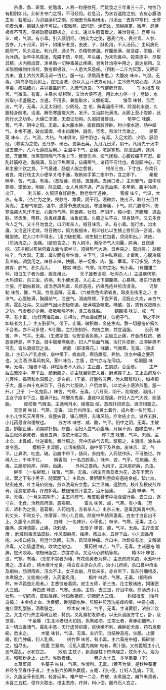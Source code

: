 <!-- { "loadSidebar": true } -->
　　杀蛊、鱼、斑蝥、蛇虺毒，人吞一粒便欲死，而鼠食之三年重三十斤，物性乃有相耐如此。此斩关夺门之将，不可轻用。若急治，为水谷道路之剂，去皮心膜油生用；若缓治，为消坚磨积之剂，炒烟去令紫黑研用。丹溪云：去胃中寒积，无寒积者勿用。箭镞入骨不可拔。（取微熬，螳同研，涂伤处，须臾痛定，微痒，忍待极痒不可忍，便撼动箭镞即拔之，立出。速以生肌膏敷之，兼治背疮。）皂荚 味辛、咸，气温。有小毒。引入厥阴经。（柏实为之使，恶麦门冬。畏空青、人参、苦参。九十月采，阴干，如猪牙者良，去皮、子，酥炙用，不入汤药。）主风痹死肌邪气，风头泪出。利九窍，通关节，杀精物劳蛊。疗腹胀满，破坚症，堕胎，可为沐药。治卒中风昏迷，鬼魇不悟，卒死，卒头痛，为末吹鼻中。投荚酒中，尽取其精，火内煎成膏，涂帛贴一切肿毒兼止疼痛。皂角针治疮中用之，直达疮所。又米醋煎嫩刺作浓煎，敷疮癣极效。一人患大风恶疾。（用刺一二斤为灰蒸，又晒研为末，食上浓煎大黄汤调一钱匕，服一旬，须眉再生愈。）大腹皮 味辛，气温。无毒。（鸠鸟多栖此树上，宜先酒洗，仍以大豆汁洗方可用。）主冷热气攻心腹，大肠壅毒，痰膈醋心，并以姜盐同煎，入疏气药良，下气健脾开胃。
　　乌 木根皮 味苦，气微温。有毒。主暴水 结积聚，又治大便不通。用此木方停一寸，劈破，水煎取小半盏服之，立通，不用多，兼能取水，又解蛇毒。
　　猪苓 味甘、苦而淡，气平。无毒。入足太阳经、少阴经。主 疟，解毒蛊痊不祥。除湿利水道，久服轻身耐老。治渴，解伤寒瘟疫大热，发汗。又治肿胀满洗，从脚上至小腹肿，此药行水之功多。大燥亡津液，无湿证勿用。久服损肾昏目。
　　郁李仁 味酸、苦，气平。阴中之阳。无毒。主大腹水肿，面目四肢浮肿。利小便水道，肠中结气，关格不通，破血润燥。根主齿龈肿、龋齿。坚齿，煎浓汁含漱之。
　　昊茱萸 味辛、苦，气温，大热。气味俱浓，阳中阴也，有毒。入足太阴、少阴、厥阴经。（蓼实为之使。恶丹参、硝石。畏紫石英。九月九日采，阴干。凡用先于汤中浸去苦汁，凡六七遍然后用。）主温中下气，止痛，咳逆寒热，除湿血痹，逐风邪，开腠理，治寒邪所隔气不得上下。脾胃伤冷，痰气闭胸，心腹绞痛不可忍。霍乱转筋呕逆，胸膈满，及治下焦寒湿，疝痛寒气，诸药不可代也。香港脚冲心，可和主姜汁饮之良。下气最速，肠虚人服之愈甚。
　　根杀三虫，下寸白。东南行者良，南行枝主大小便卒关格不通，取断如手第二指中节，含之即下。
　　秦椒 味辛、苦，气温。有毒。（恶栝蒌、防葵。畏雄黄。去闭口者。）主风邪气，温中除寒痹。坚齿发，明目，除云膜。女人月闭不通，产后恶血痢、多年痢，腹中冷痛，出汗。
　　利五脏，久服轻身好颜色，耐老增年通神。
　　蜀椒 味辛，气温，大热。有毒。（杏仁为之使，畏款冬、雄黄，阴干用。须微炒，使出汗，取红去目并黄壳。）主邪气咳逆，温中，遂骨节皮肤死肌，寒湿痹痛，下气。除六腑寒冷，伤寒温疟大风汗不出，心腹冷气痛，除齿疼。壮阳，疗阴汗，缩小便，开腠理，通血脉，坚齿发，明目。杀鬼疰蛊毒，虫鱼蛇毒。久服之头不白，轻身延年。又云多食令人乏气。又十月勿食之，口闭者杀人。椒目味苦、辛。有小毒。能行水，治水蛊。又治盗汗尤效。将目微炒，捣为极细末，用半钱匕以生猪上唇煎汤一合调，临睡服效。蛇入口中不得出，（用刀破蛇尾，纳生椒三粒包着，须臾即出。）漆疮，（煎汤洗之。）齿痛。（醋煎含之。）有人阴冷，渐渐冷气入阴囊，肿满，日夜痛闷。（拣净椒以布帛包着丸囊令浓半寸，须臾热气大通，日再易之，取消瘥。）胡椒 味辛，气大温。无毒，属火而有金性燥。主下气，温中祛寒痰。止霍乱，心腹冷痛及冷痢。调食用之，味甚辛辣，快膈。杀一切鱼、肉、鳖、蕈毒。不可多服，大伤脾胃、肺气，积久而大。
　　楝实 味苦，气寒。阴中之阳。有小毒。（有雌雄二种，根白生子者为雌，服食用此。
　　无子雄者误服，吐泻杀人。）主温疾伤寒，大热烦狂。杀三虫，疥疡，利小便水道。入心主上下部腹痛，心暴痛。根东行者煮汁服，疗蛔虫甚效。皮治游风热毒，风疹恶疮，疥癞秃疮并煎汤浸洗。
　　诃黎勒 味苦、酸，气温。性急喜降，无毒。（六棱黑色肉浓者良，取皮去核用之。）主冷气，心腹胀满，胸膈结气，泄逆气。消痰除烦，下食开胃，涩肠止久痢，赤白气痢，霍乱吐泻。又治肺气因火伤极郁遏，胀满喘急咳嗽。味酸、苦，故有收敛降火之功。气虚者亦少用。痰嗽咽喉不利，含三枚殊胜。
　　麒麟竭 味甘、咸，气平。有小毒。（勿误用海母血，长相似，但血竭咸而甘，似栀子气。
　　嚼之不烂如蜡者为上。）主五脏邪气，带下。止痛，破积血，金疮生肉，敷一切恶疮疥癣久不合者。亦不可多使，却引脓。主打伤损折、内伤血聚，并宜酒服。
　　没药 味苦、辛，气平。无毒。（生波斯国，似安息香色黑。）主破血止痛，疗金疮杖疮、诸恶疮痔漏，卒下血，目中翳晕痛肤赤。妇人产后血气痛，治打扑损折，血滞肿痛不可忍，皆以酒投饮之良。
　　紫葳 （即凌霄花。）味酸，气微寒。无毒。（畏卤盐。）主妇人产乳余疾，崩中带下，瘕血闭，寒热羸瘦，养胎，治血中痛之要药也。又治酒 热毒风刺风。茎叶味苦，主痿 ，益气亦与花同功。
　　松烟墨 味辛，无毒。（粗者不堪，非松烟者不入药。）主止血，生肌肤，合金疮。
　　主产后血晕崩中，卒下血，醋磨服之。亦主昧目物芒入目，磨点瞳子上。又止血痢及小儿客忤，捣筛和水温服之。赤白痢，（干姜、好墨各五两，为末醋浆和丸，如梧桐子大，服三四十丸米饮下，日夜六七服效。）产后血晕。（以丈夫小便浓煎墨，服一升。）卫予 （一名鬼箭。）味苦，气寒。无毒。（八月采，阴干。削取皮、羽用。）主女子崩中下血，腹满汗出。除邪杀鬼毒，蛊疰中恶腹痛。疗妇人血气大效，能落胎。
　　虎杖根 气微温。主通利月水，破瘤血 结，恶瘕扑损瘀血，酒渍根服之。
　　天竺黄 味甘，气寒。无毒。（此竹内所生，如黄土着竹，成片者一名竹膏。）主小儿惊风天吊客忤，痰壅失音，镇心明目，去诸风热。疗金疮止血，滋养五脏，小儿药最宜和缓故也。
　　苏方木 味甘、咸、酸，气平。阳中之阴，无毒。主破血，排脓止痛，消痈肿扑损。疗血，治妇人血气心腹痛，月候不调，血噤血晕，产后血胀闷欲死者，酒煮五两，取浓汁服之效。
　　椰子皮 味苦，气平。无毒。主止血，止鼻衄，吐逆霍乱，煮汁服之。壳中肉益气去风。浆服之，主消渴。涂头益发令黑。
　　樱榈子 主涩肠，止泻痢肠风，崩中带下及养血。皮味苦、涩，气平。止鼻洪，吐血，破。治崩中带下，肠风，赤白痢。入药烧作灰，不可绝过。作绳入士，千年不烂。
　　枫香脂 （一名白胶香。）味辛、苦，气平。性疏通。无毒。主瘾疹风痒，浮肿，齿痛。
　　外科之要药。大风子，主风疮疥癣，杀虫。
　　柳华 （一名柳絮。）味苦，气寒。无毒。（初生有黄蕊者为花，及花干絮方出，絮之下有小黑子，随絮而飞。）主风水，黄胆面热黑痂疥恶疮金疮。絮止血，贴灸疮良。叶主马疥痂疮，煎以洗马疥立愈。实主溃痈，逐脓血。枝叶及根皮煎作膏，涂痈疽肿毒，疔疮妒乳。枝细锉煎汁含之，治牙齿痛。
　　芜荑 味辛，气平。无毒。（一月采实阴干。）主五内邪气，散皮肤骨节中淫淫温行毒，去三虫，逐寸白，化食。治肠风痔漏，恶疥癣。
　　雷丸 味苦、咸，气寒。有小毒。（荔实、浓朴为之使。恶葛根。入药炮用，赤者杀人。）主杀三虫，逐毒瓦斯胃中热。利丈夫，不利女子。作摩膏，除小儿百病。除皮中热结积蛊毒，白虫寸白自出不止。久服令人阴痿。
　　白辣 （一名辣针，小枣也。）味辛，气寒。无毒。主心腹痛，痈肿溃脓，止痛，决剌结。
　　五倍子 味苦、酸，气平。无毒。主疗齿宣疳 ，肺脏风毒流溢皮肤，作风湿癣疮，瘙痒，脓血水，五痔下血。小儿面鼻疳疮。末掺口疮效。煎澄汁洗眼，去热，风湿痒肿痛。含口中，治顽痰有功。又解诸热毒，又治肠虚泄痢，收敛之剂也。
　　黄药根 味苦，气平。无毒。主诸恶疮 喉痹，蛇犬咬毒。取根研服之，亦含亦涂。又治马心肺热等疾。
　　椿木叶 味苦、涩，气寒。有毒。（无花不实者为椿，有花而荚者为樗。）主洗疮疥风疽，水煮叶汁用之。皮主疳 。樗木根叶尤良。樗白皮主赤白久痢，治小儿疳痢，杀口鼻中疳虫及蛔虫，肠滑痔疾，泻血不止。女子血崩，月信来多，赤白带下，取东引细根皮，水煮服之。又能缩小便，入药蜜炙用。
　　桐叶 味苦，气寒。无毒。（桐有四种，未详孰是此用者。）主恶蚀疮着阴。皮主五痔，杀三虫。花主敷诸疮，饲猪肥大三倍。
　　梓白皮 味苦，气寒。无毒。主热，去三虫，疗目中疾。煎汤洗小儿壮热，一切疮疥，皮肤瘙痒。叶捣敷猪疮，饲猪肥大三倍。
　　钓樟根皮 （俗呼乌樟。）主金疮止血，治贲豚，香港脚水肿。煎服并煎汤洗疮痒疥癣，中恶心痛，鬼疰霍乱腹胀，酒煮服之。
　　桦木皮 味苦，气平。无毒。主诸黄胆，浓煎汁饮之。又主时行热主毒碗豆疮，特良。又乳痈初发肿硬，以无灰酒服方寸匕，卧，及觉瘥。
　　千金藤 （生北地者根大如指，色黑如漆。生南土者，黄赤如细辛。）主一切血毒诸气，霍乱中恶，天行虚劳疟瘴，痰块嗽不利。痈肿蛇犬毒，药石发癫痫，悉主之。
　　木鳖 味甘，气温。无毒。主折伤，消结肿恶疮，生肌。止腰痛，肛门肿痛，妇人乳痛。
　　桃竹笋 味苦，有小毒。主六畜疮中蛆，捣碎纳之，蛆尽出。
　　梳篦 主虱病，活虱入腹为病如 瘕者，煮汁服。又梳篦垢主小儿恶气霍乱，水和饮之。
　　败扇 主蚊子，新造屋柱下四隅埋之，蚊永不入。烧为末，和粉粉身上，止汗。弥败者佳。
　　
　　卷之九十五　本草集要（下）
　　本草菜部
　　冬葵子 味甘，气寒。性滑利。无毒。（黄芩为使。是秋种葵覆养经冬至春作子者。）主五脏六腑寒热羸瘦，五癃，利小便。疗妇人乳痈，下乳汁。久服坚骨长肌肉，轻身延年。难产取一二合，杵破，水煮服之。痈节未溃者，水吞三五粒，便作头脓出。根主恶疮，疗淋，利小便，服丹石人宜之。
